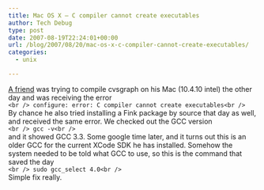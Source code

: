 ```yaml
---
title: Mac OS X – C compiler cannot create executables
author: Tech Debug
type: post
date: 2007-08-19T22:24:01+00:00
url: /blog/2007/08/20/mac-os-x-c-compiler-cannot-create-executables/
categories:
  - unix

---
```

[A friend][1] was trying to compile cvsgraph on his Mac (10.4.10 intel) the other day and was receiving the error  
`<br />
	configure: error: C compiler cannot create executables<br />
`  
By chance he also tried installing a Fink package by source that day as well, and received the same error. We checked out the GCC version  
`<br />
gcc -v<br />
`  
and it showed GCC 3.3. Some google time later, and it turns out this is an older GCC for the current XCode SDK he has installed. Somehow the system needed to be told what GCC to use, so this is the command that saved the day  
`<br />
sudo gcc_select 4.0<br />
`  
Simple fix really.

 [1]: http://www.90kts.com/blog
